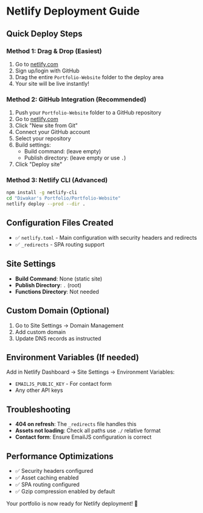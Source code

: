 # Netlify Deployment Guide

## Quick Deploy Steps

### Method 1: Drag & Drop (Easiest)
1. Go to [netlify.com](https://netlify.com)
2. Sign up/login with GitHub
3. Drag the entire `Portfolio-Website` folder to the deploy area
4. Your site will be live instantly!

### Method 2: GitHub Integration (Recommended)
1. Push your `Portfolio-Website` folder to a GitHub repository
2. Go to [netlify.com](https://netlify.com)
3. Click "New site from Git"
4. Connect your GitHub account
5. Select your repository
6. Build settings:
   - Build command: (leave empty)
   - Publish directory: (leave empty or use `.`)
7. Click "Deploy site"

### Method 3: Netlify CLI (Advanced)
```bash
npm install -g netlify-cli
cd "Diwakar's Portfolio/Portfolio-Website"
netlify deploy --prod --dir .
```

## Configuration Files Created
- ✅ `netlify.toml` - Main configuration with security headers and redirects
- ✅ `_redirects` - SPA routing support

## Site Settings
- **Build Command**: None (static site)
- **Publish Directory**: `.` (root)
- **Functions Directory**: Not needed

## Custom Domain (Optional)
1. Go to Site Settings → Domain Management
2. Add custom domain
3. Update DNS records as instructed

## Environment Variables (If needed)
Add in Netlify Dashboard → Site Settings → Environment Variables:
- `EMAILJS_PUBLIC_KEY` - For contact form
- Any other API keys

## Troubleshooting
- **404 on refresh**: The `_redirects` file handles this
- **Assets not loading**: Check all paths use `./` relative format
- **Contact form**: Ensure EmailJS configuration is correct

## Performance Optimizations
- ✅ Security headers configured
- ✅ Asset caching enabled
- ✅ SPA routing configured
- ✅ Gzip compression enabled by default

Your portfolio is now ready for Netlify deployment! 🚀
